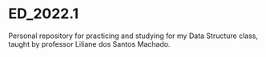 # ED_2022.1
Personal repository for practicing and studying for my Data Structure class, taught by professor Liliane dos Santos Machado.
